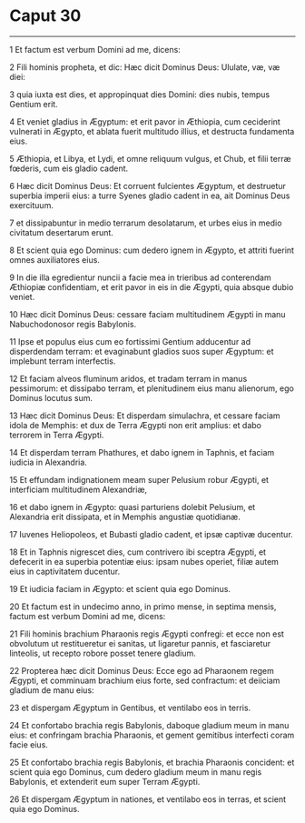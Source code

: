 # Caput 30

***

1 Et factum est verbum Domini ad me, dicens:

2 Fili hominis propheta, et dic: Hæc dicit Dominus Deus: Ululate, væ, væ diei:

3 quia iuxta est dies, et appropinquat dies Domini: dies nubis, tempus Gentium erit.

4 Et veniet gladius in Ægyptum: et erit pavor in Æthiopia, cum ceciderint vulnerati in Ægypto, et ablata fuerit multitudo illius, et destructa fundamenta eius.

5 Æthiopia, et Libya, et Lydi, et omne reliquum vulgus, et Chub, et filii terræ fœderis, cum eis gladio cadent.

6 Hæc dicit Dominus Deus: Et corruent fulcientes Ægyptum, et destruetur superbia imperii eius: a turre Syenes gladio cadent in ea, ait Dominus Deus exercituum.

7 et dissipabuntur in medio terrarum desolatarum, et urbes eius in medio civitatum desertarum erunt.

8 Et scient quia ego Dominus: cum dedero ignem in Ægypto, et attriti fuerint omnes auxiliatores eius.

9 In die illa egredientur nuncii a facie mea in trieribus ad conterendam Æthiopiæ confidentiam, et erit pavor in eis in die Ægypti, quia absque dubio veniet.

10 Hæc dicit Dominus Deus: cessare faciam multitudinem Ægypti in manu Nabuchodonosor regis Babylonis.

11 Ipse et populus eius cum eo fortissimi Gentium adducentur ad disperdendam terram: et evaginabunt gladios suos super Ægyptum: et implebunt terram interfectis.

12 Et faciam alveos fluminum aridos, et tradam terram in manus pessimorum: et dissipabo terram, et plenitudinem eius manu alienorum, ego Dominus locutus sum.

13 Hæc dicit Dominus Deus: Et disperdam simulachra, et cessare faciam idola de Memphis: et dux de Terra Ægypti non erit amplius: et dabo terrorem in Terra Ægypti.

14 Et disperdam terram Phathures, et dabo ignem in Taphnis, et faciam iudicia in Alexandria.

15 Et effundam indignationem meam super Pelusium robur Ægypti, et interficiam multitudinem Alexandriæ,

16 et dabo ignem in Ægypto: quasi parturiens dolebit Pelusium, et Alexandria erit dissipata, et in Memphis angustiæ quotidianæ.

17 Iuvenes Heliopoleos, et Bubasti gladio cadent, et ipsæ captivæ ducentur.

18 Et in Taphnis nigrescet dies, cum contrivero ibi sceptra Ægypti, et defecerit in ea superbia potentiæ eius: ipsam nubes operiet, filiæ autem eius in captivitatem ducentur.

19 Et iudicia faciam in Ægypto: et scient quia ego Dominus.

20 Et factum est in undecimo anno, in primo mense, in septima mensis, factum est verbum Domini ad me, dicens:

21 Fili hominis brachium Pharaonis regis Ægypti confregi: et ecce non est obvolutum ut restitueretur ei sanitas, ut ligaretur pannis, et fasciaretur linteolis, ut recepto robore posset tenere gladium.

22 Propterea hæc dicit Dominus Deus: Ecce ego ad Pharaonem regem Ægypti, et comminuam brachium eius forte, sed confractum: et deiiciam gladium de manu eius:

23 et dispergam Ægyptum in Gentibus, et ventilabo eos in terris.

24 Et confortabo brachia regis Babylonis, daboque gladium meum in manu eius: et confringam brachia Pharaonis, et gement gemitibus interfecti coram facie eius.

25 Et confortabo brachia regis Babylonis, et brachia Pharaonis concident: et scient quia ego Dominus, cum dedero gladium meum in manu regis Babylonis, et extenderit eum super Terram Ægypti.

26 Et dispergam Ægyptum in nationes, et ventilabo eos in terras, et scient quia ego Dominus.

